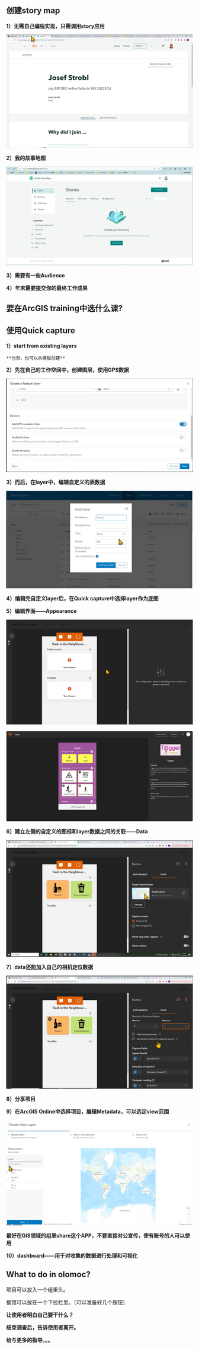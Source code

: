 ## 创建story map

**1）无需自己编程实现，只需调用story应用**

![1699293329672](assets/1699293329672.png)

**2）我的故事地图**

![1699293489415](assets/1699293489415.png)

**3）需要有一些Audience**

**4）年末需要提交你的最终工作成果**

## 要在ArcGIS training中选什么课?



## 使用Quick capture

**1）start from existing layers**

  	**当然，也可以从模板创建**

**2）先在自己的工作空间中，创建图层，使用GPS数据**

![1701711270327](assets/1701711270327.png)

**3）而后，在layer中，编辑自定义的表数据**

![1701711443369](assets/1701711443369.png)

**4）编辑完自定义layer后，在Quick capture中选择layer作为底图**

**5）编辑界面——Appearance**

![1701711614829](assets/1701711614829.png)

![1701711807863](assets/1701711807863.png)

**6）建立左侧的自定义的图标和layer数据之间的关联——Data**

![1701712074204](assets/1701712074204.png)

**7）data还能加入自己的相机定位数据**

![1701712172744](assets/1701712172744.png)

**8）分享项目**

**9）在ArcGIS Online中选择项目，编辑Metadata，可以选定view范围**

![1701712620031](assets/1701712620031.png)

**最好在GIS领域的组里share这个APP，不要直接对公宣传，使有账号的人可以使用**

**10）dashboard——用于对收集的数据进行处理和可视化**

## What to do in olomoc?

项目可以放入一个组里头。

餐馆可以放在一个下拉栏里。（可以准备好几个按钮）

**让使用者明白自己要干什么？**

**结束调查后，告诉使用者离开。**

**给与更多的指导。。。**